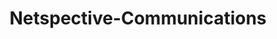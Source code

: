 ---
title: "Netspective-Communications"
image: "/img/solutions/cak/Netspective-Communications.jpg"
type: "clients"
weight: 1
---